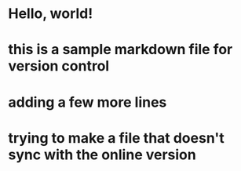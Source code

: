 # Hello, world!
# this is a sample markdown file for version control
# adding a few more lines
# trying to make a file that doesn't sync with the online version